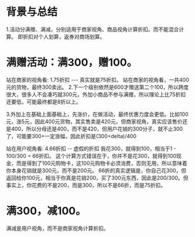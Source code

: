 # 背景与总结
1.活动分满赠、满减，分别适用于商家视角、商品视角计算折扣。而不能混合计算。
即折扣对个人划算，返券对商场划算。

# 满赠活动：满300，赠100。
站在商家的视角看:
1.75折扣 --- 真实就是75折扣。
站在商家的视角看，一共400元的货物，最终300卖出。
2.下一个级别依然是600才赠送第二个100，所以跨度很大，很多人不会凑巧就300元，外加小商品不参与满赠，所以理论上比75折扣还要低，可能最终都是8折以上。

3.外加上在基础上面基础上，先涨价，在做活动，最终优惠力度会更低。比如100元，涨5元，因此400元货物，其实售卖是420元，但商家视角，真实应该售价还是400，所以分母还是400，而不是420，但用户花销的300分子，就不止300了，可能要300+一定涨幅，因此折扣是(300+delta)/400

站在用户视角看:
4.66折扣 -- 虚假的折扣
我花300，就得到100，相当于1 - 100/300 = 66折扣。
这个计算方式错误在于，你并不是花300，就得到100现金，而是得到了100元购物卡，这100元购物卡必须消费，否则无用，所以意味着你本身花销就是300元，而不是200元。
66折的真实逻辑是，你自己花300，但返回给你100元，相当于你真是花销200，买了300元东西，因此是200/300。但事实上，你花费的不是200，而是300，所以不是66折，而是75折扣。


# 满300，减100。
满减是用户视角，而不是商家视角计算折扣。